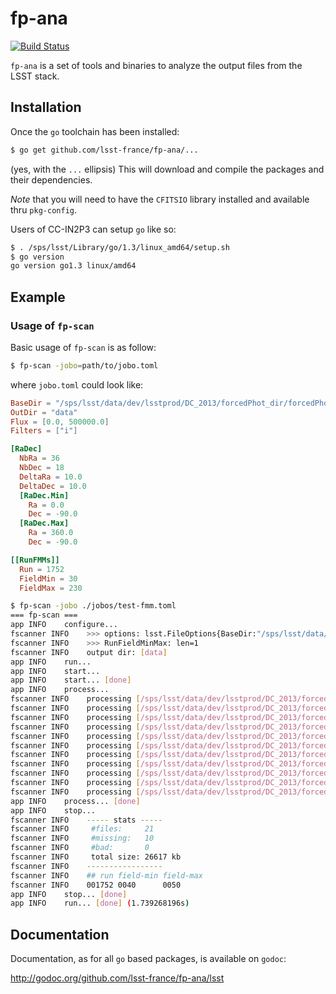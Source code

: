 fp-ana
======

[![Build Status](https://drone.io/github.com/lsst-france/fp-ana/status.png)](https://drone.io/github.com/lsst-france/fp-ana/latest)

`fp-ana` is a set of tools and binaries to analyze the output files
from the LSST stack.

## Installation

Once the `go` toolchain has been installed:

```sh
$ go get github.com/lsst-france/fp-ana/...
```

(yes, with the `...` ellipsis)
This will download and compile the packages and their dependencies.

*Note* that you will need to have the `CFITSIO` library installed and
 available thru `pkg-config`.
 

Users of CC-IN2P3 can setup `go` like so:

```sh
$ . /sps/lsst/Library/go/1.3/linux_amd64/setup.sh
$ go version
go version go1.3 linux/amd64
```

## Example

### Usage of `fp-scan`

Basic usage of `fp-scan` is as follow:

```sh
$ fp-scan -jobo=path/to/jobo.toml
```

where `jobo.toml` could look like:

```toml
BaseDir = "/sps/lsst/data/dev/lsstprod/DC_2013/forcedPhot_dir/forcedPhot"
OutDir = "data"
Flux = [0.0, 500000.0]
Filters = ["i"]

[RaDec]
  NbRa = 36
  NbDec = 18
  DeltaRa = 10.0
  DeltaDec = 10.0
  [RaDec.Min]
    Ra = 0.0
    Dec = -90.0
  [RaDec.Max]
    Ra = 360.0
    Dec = -90.0

[[RunFMMs]]
  Run = 1752
  FieldMin = 30
  FieldMax = 230
```

```sh
$ fp-scan -jobo ./jobos/test-fmm.toml
=== fp-scan ===
app INFO    configure...
fscanner INFO    >>> options: lsst.FileOptions{BaseDir:"/sps/lsst/data/dev/lsstprod/DC_2013/forcedPhot_dir/forcedPhot", OutDir:"data", RaDec:lsst.RaDecLim{Min:lsst.RaDec{Ra:0, Dec:-90}, Max:lsst.RaDec{Ra:360, Dec:-90}, NbRa:36, NbDec:18, DeltaRa:10, DeltaDec:10}, RunFMMs:[]lsst.RunFieldMinMax{lsst.RunFieldMinMax{Run:1752, FieldMin:30, FieldMax:50}}, RunFCCs:[]lsst.RunFieldCamCol(nil), Filters:[]string{"i"}, Flux:[2]float64{0, 500000}}
fscanner INFO    >>> RunFieldMinMax: len=1
fscanner INFO    output dir: [data]
app INFO    run...
app INFO    start...
app INFO    start... [done]
app INFO    process...
fscanner INFO    processing [/sps/lsst/data/dev/lsstprod/DC_2013/forcedPhot_dir/forcedPhot/1752/1/i/forcedsources-001752-i1-0040.fits] filter-id=i camcol=1...
fscanner INFO    processing [/sps/lsst/data/dev/lsstprod/DC_2013/forcedPhot_dir/forcedPhot/1752/1/i/forcedsources-001752-i1-0041.fits] filter-id=i camcol=1...
fscanner INFO    processing [/sps/lsst/data/dev/lsstprod/DC_2013/forcedPhot_dir/forcedPhot/1752/1/i/forcedsources-001752-i1-0042.fits] filter-id=i camcol=1...
fscanner INFO    processing [/sps/lsst/data/dev/lsstprod/DC_2013/forcedPhot_dir/forcedPhot/1752/1/i/forcedsources-001752-i1-0043.fits] filter-id=i camcol=1...
fscanner INFO    processing [/sps/lsst/data/dev/lsstprod/DC_2013/forcedPhot_dir/forcedPhot/1752/1/i/forcedsources-001752-i1-0044.fits] filter-id=i camcol=1...
fscanner INFO    processing [/sps/lsst/data/dev/lsstprod/DC_2013/forcedPhot_dir/forcedPhot/1752/1/i/forcedsources-001752-i1-0045.fits] filter-id=i camcol=1...
fscanner INFO    processing [/sps/lsst/data/dev/lsstprod/DC_2013/forcedPhot_dir/forcedPhot/1752/1/i/forcedsources-001752-i1-0046.fits] filter-id=i camcol=1...
fscanner INFO    processing [/sps/lsst/data/dev/lsstprod/DC_2013/forcedPhot_dir/forcedPhot/1752/1/i/forcedsources-001752-i1-0047.fits] filter-id=i camcol=1...
fscanner INFO    processing [/sps/lsst/data/dev/lsstprod/DC_2013/forcedPhot_dir/forcedPhot/1752/1/i/forcedsources-001752-i1-0048.fits] filter-id=i camcol=1...
fscanner INFO    processing [/sps/lsst/data/dev/lsstprod/DC_2013/forcedPhot_dir/forcedPhot/1752/1/i/forcedsources-001752-i1-0049.fits] filter-id=i camcol=1...
fscanner INFO    processing [/sps/lsst/data/dev/lsstprod/DC_2013/forcedPhot_dir/forcedPhot/1752/1/i/forcedsources-001752-i1-0050.fits] filter-id=i camcol=1...
app INFO    process... [done]
app INFO    stop...
fscanner INFO    ----- stats -----
fscanner INFO     #files:     21
fscanner INFO     #missing:   10
fscanner INFO     #bad:       0
fscanner INFO     total size: 26617 kb
fscanner INFO    -----------------
fscanner INFO    ## run field-min field-max
fscanner INFO    001752	0040	  0050
app INFO    stop... [done]
app INFO    run... [done] (1.739268196s)
```

## Documentation

Documentation, as for all `go` based packages, is available on
`godoc`:

 http://godoc.org/github.com/lsst-france/fp-ana/lsst
 
